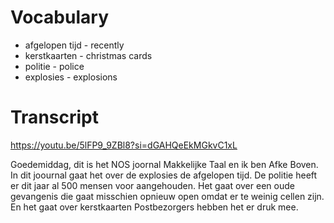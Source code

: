 # Vocabulary

- afgelopen tijd - recently
- kerstkaarten - christmas cards
- politie - police
- explosies - explosions

# Transcript

https://youtu.be/5lFP9_9ZBl8?si=dGAHQeEkMGkvC1xL

Goedemiddag, dit is het NOS joornal Makkelijke Taal en ik ben Afke Boven. In dit joournal gaat het over de explosies de afgelopen tijd. De politie heeft er dit jaar al 500 mensen voor
aangehouden. Het gaat over een oude gevangenis die gaat misschien opnieuw open omdat er te weinig cellen zijn. En het gaat over kerstkaarten Postbezorgers hebben het er druk mee.
